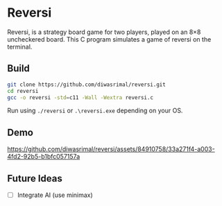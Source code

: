 # Reversi

Reversi, is a strategy board game for two players, played on an 8×8 uncheckered board.
This C program simulates a game of reversi on the terminal.

## Build

```sh
git clone https://github.com/diwasrimal/reversi.git
cd reversi
gcc -o reversi -std=c11 -Wall -Wextra reversi.c
```
Run using `./reversi` or `.\reversi.exe` depending on your OS.

## Demo

https://github.com/diwasrimal/reversi/assets/84910758/33a271f4-a003-4fd2-92b5-b1bfc057157a



## Future Ideas
- [ ] Integrate AI (use minimax)

